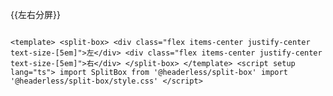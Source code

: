 <script setup lang="ts">
import 左右分屏 from './左右分屏.vue?raw'

</script>

{{左右分屏}}

```vue

<template> <split-box> <div class="flex items-center justify-center text-size-[5em]">左</div> <div class="flex items-center justify-center text-size-[5em]">右</div> </split-box> </template> <script setup lang="ts"> import SplitBox from '@headerless/split-box' import '@headerless/split-box/style.css' </script>
```
